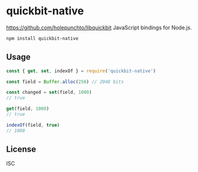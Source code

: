 # quickbit-native

https://github.com/holepunchto/libquickbit JavaScript bindings for Node.js.

```sh
npm install quickbit-native
```

## Usage

```js
const { get, set, indexOf } = require('quickbit-native')

const field = Buffer.alloc(256) // 2048 bits

const changed = set(field, 1000)
// true

get(field, 1000)
// true

indexOf(field, true)
// 1000
```

## License

ISC
